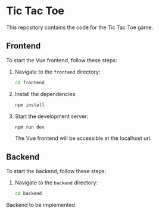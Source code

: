 # Tic Tac Toe

This repository contains the code for the Tic Tac Toe game.

## Frontend

To start the Vue frontend, follow these steps:

1. Navigate to the `frontend` directory:
    ```bash
    cd frontend
    ```

2. Install the dependencies:
    ```bash
    npm install
    ```

3. Start the development server:
    ```bash
    npm run dev
    ```

    The Vue frontend will be accessible at the localhost url.

## Backend

To start the backend, follow these steps:

1. Navigate to the `backend` directory:

    ```bash
    cd backend
    ```

Backend to be implemented
